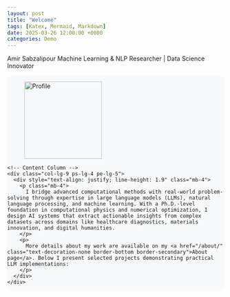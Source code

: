 ```yaml
---
layout: post
title: "Welcome"
tags: [Katex, Mermaid, Markdown]
date: 2025-03-26 12:00:00 +0000
categories: Demo
---
```

Amir Sabzalipour
Machine Learning & NLP Researcher | Data Science Innovator

<div class="container mt-4 position-relative" style="
  background-color: #f8f9fa;
  border-radius: 12px;
  overflow: hidden;
">
  <div class="row align-items-start g-0 py-5">
    <!-- Image Column -->
    <div class="col-lg-3 text-center px-4">
      <figure class="mb-4">
        <img src="{{ '/assets/img/amir.jpg' | relative_url }}"
             alt="Profile"
             class="img-fluid rounded-circle shadow"
             style="width: 180px; height: 180px; object-fit: cover;">
      </figure>
    </div>
    
    <!-- Content Column -->
    <div class="col-lg-9 ps-lg-4 pe-lg-5">
      <div style="text-align: justify; line-height: 1.9" class="mb-4">
        <p class="mb-4">
          I bridge advanced computational methods with real-world problem-solving through expertise in large language models (LLMs), natural language processing, and machine learning. With a Ph.D.-level foundation in computational physics and numerical optimization, I design AI systems that extract actionable insights from complex datasets across domains like healthcare diagnostics, materials innovation, and digital humanities.
        </p>
        <p>
          More details about my work are available on my <a href="/about/" class="text-decoration-none border-bottom border-secondary">About page</a>. Below I present selected projects demonstrating practical LLM implementations:
        </p>
      </div>
    </div>
  </div>
</div>

 


